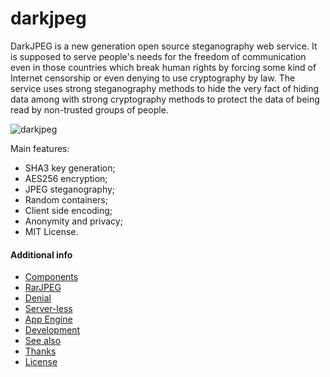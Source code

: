 darkjpeg
========

DarkJPEG is a new generation open source steganography web service. It is supposed to serve people's needs for the freedom of communication even in those countries which break human rights by forcing some kind of Internet censorship or even denying to use cryptography by law. The service uses strong steganography methods to hide the very fact of hiding data among with strong cryptography methods to protect the data of being read by non-trusted groups of people.

![darkjpeg](https://raw.github.com/CybernetiX-S3C/darkjpeg/gh-pages/screen.png)

Main features:
- SHA3 key generation;
- AES256 encryption;
- JPEG steganography;
- Random containers;
- Client side encoding;
- Anonymity and privacy;
- MIT License.

#### Additional info

- [Components](https://github.com/CybernetiX-S3C/darkjpeg-stego/NOTES.md#components)
- [RarJPEG](https://github.com/CybernetiX-S3C/darkjpeg-stego/NOTES.md#rarjpeg-support)
- [Denial](https://github.com/CybernetiX-S3C/darkjpeg-stego/NOTES.md#deniable-encryption)
- [Server-less](https://github.com/CybernetiX-S3C/darkjpeg-stego/NOTES.md#server-less)
- [App Engine](https://github.com/CybernetiX-S3C/darkjpeg-stego/NOTES.md#app-engine-support)
- [Development](https://github.com/CybernetiX-S3C/darkjpeg-stego/NOTES.md#developers-guide)
- [See also](https://github.com/CybernetiX-S3C/darkjpeg-stego/NOTES.md#see-also)
- [Thanks](https://github.com/CybernetiX-S3C/darkjpeg-stego/NOTES.md#thanks-to)
- [License](https://github.com/CybernetiX-S3C/darkjpeg-stego/NOTES.md#license)
